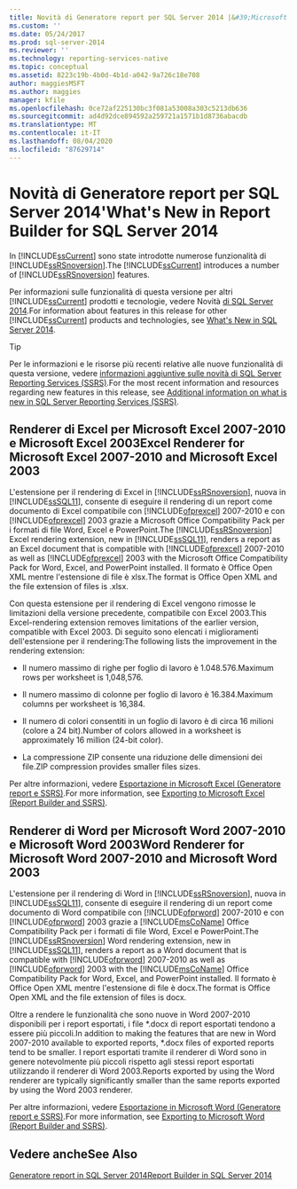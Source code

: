```yaml
---
title: Novità di Generatore report per SQL Server 2014 |&#39;Microsoft Docs
ms.custom: ''
ms.date: 05/24/2017
ms.prod: sql-server-2014
ms.reviewer: ''
ms.technology: reporting-services-native
ms.topic: conceptual
ms.assetid: 8223c19b-4b0d-4b1d-a042-9a726c18e708
author: maggiesMSFT
ms.author: maggies
manager: kfile
ms.openlocfilehash: 0ce72af225130bc3f081a53008a303c5213db636
ms.sourcegitcommit: ad4d92dce894592a259721a1571b1d8736abacdb
ms.translationtype: MT
ms.contentlocale: it-IT
ms.lasthandoff: 08/04/2020
ms.locfileid: "87629714"
---
```

# <a name="what39s-new-in-report-builder-for-sql-server-2014"></a><span data-ttu-id="7d4f6-102">Novità di Generatore report per SQL Server 2014&#39;</span><span class="sxs-lookup"><span data-stu-id="7d4f6-102">What&#39;s New in Report Builder for SQL Server 2014</span></span>
  <span data-ttu-id="7d4f6-103">In [!INCLUDE[ssCurrent](../includes/sscurrent-md.md)] sono state introdotte numerose funzionalità di [!INCLUDE[ssRSnoversion](../includes/ssrsnoversion-md.md)].</span><span class="sxs-lookup"><span data-stu-id="7d4f6-103">The [!INCLUDE[ssCurrent](../includes/sscurrent-md.md)] introduces a number of [!INCLUDE[ssRSnoversion](../includes/ssrsnoversion-md.md)] features.</span></span>  
  
 <span data-ttu-id="7d4f6-104">Per informazioni sulle funzionalità di questa versione per altri [!INCLUDE[ssCurrent](../includes/sscurrent-md.md)] prodotti e tecnologie, vedere Novità [di SQL Server 2014](../sql-server/what-s-new-in-sql-server-2016.md).</span><span class="sxs-lookup"><span data-stu-id="7d4f6-104">For information about features in this release for other [!INCLUDE[ssCurrent](../includes/sscurrent-md.md)] products and technologies, see [What's New in SQL Server 2014](../sql-server/what-s-new-in-sql-server-2016.md).</span></span>  
  
> [!TIP]  
>  <span data-ttu-id="7d4f6-105">Per le informazioni e le risorse più recenti relative alle nuove funzionalità di questa versione, vedere [informazioni aggiuntive sulle novità di SQL Server Reporting Services (SSRS)](https://go.microsoft.com/fwlink/?LinkId=207147).</span><span class="sxs-lookup"><span data-stu-id="7d4f6-105">For the most recent information and resources regarding new features in this release, see [Additional information on what is new in SQL Server Reporting Services (SSRS)](https://go.microsoft.com/fwlink/?LinkId=207147).</span></span>  
  
##  <a name="excel-renderer-for-microsoft-excel-2007-2010-and-microsoft-excel-2003"></a><a name="ExcelRenderer"></a><span data-ttu-id="7d4f6-106">Renderer di Excel per Microsoft Excel 2007-2010 e Microsoft Excel 2003</span><span class="sxs-lookup"><span data-stu-id="7d4f6-106">Excel Renderer for Microsoft Excel 2007-2010 and Microsoft Excel 2003</span></span>  
 <span data-ttu-id="7d4f6-107">L'estensione per il rendering di Excel in [!INCLUDE[ssRSnoversion](../includes/ssrsnoversion-md.md)], nuova in [!INCLUDE[ssSQL11](../includes/sssql11-md.md)], consente di eseguire il rendering di un report come documento di Excel compatibile con [!INCLUDE[ofprexcel](../includes/ofprexcel-md.md)] 2007-2010 e con [!INCLUDE[ofprexcel](../includes/ofprexcel-md.md)] 2003 grazie a Microsoft Office Compatibility Pack per i formati di file Word, Excel e PowerPoint.</span><span class="sxs-lookup"><span data-stu-id="7d4f6-107">The [!INCLUDE[ssRSnoversion](../includes/ssrsnoversion-md.md)] Excel rendering extension, new in [!INCLUDE[ssSQL11](../includes/sssql11-md.md)], renders a report as an Excel document that is compatible with [!INCLUDE[ofprexcel](../includes/ofprexcel-md.md)] 2007-2010 as well as [!INCLUDE[ofprexcel](../includes/ofprexcel-md.md)] 2003 with the Microsoft Office Compatibility Pack for Word, Excel, and PowerPoint installed.</span></span> <span data-ttu-id="7d4f6-108">Il formato è Office Open XML mentre l'estensione di file è xlsx.</span><span class="sxs-lookup"><span data-stu-id="7d4f6-108">The format is Office Open XML and the file extension of files is .xlsx.</span></span>  
  
 <span data-ttu-id="7d4f6-109">Con questa estensione per il rendering di Excel vengono rimosse le limitazioni della versione precedente, compatibile con Excel 2003.</span><span class="sxs-lookup"><span data-stu-id="7d4f6-109">This Excel-rendering extension removes limitations of the earlier version, compatible with Excel 2003.</span></span> <span data-ttu-id="7d4f6-110">Di seguito sono elencati i miglioramenti dell'estensione per il rendering:</span><span class="sxs-lookup"><span data-stu-id="7d4f6-110">The following lists the improvement in the rendering extension:</span></span>  
  
-   <span data-ttu-id="7d4f6-111">Il numero massimo di righe per foglio di lavoro è 1.048.576.</span><span class="sxs-lookup"><span data-stu-id="7d4f6-111">Maximum rows per worksheet is 1,048,576.</span></span>  
  
-   <span data-ttu-id="7d4f6-112">Il numero massimo di colonne per foglio di lavoro è 16.384.</span><span class="sxs-lookup"><span data-stu-id="7d4f6-112">Maximum columns per worksheet is 16,384.</span></span>  
  
-   <span data-ttu-id="7d4f6-113">Il numero di colori consentiti in un foglio di lavoro è di circa 16 milioni (colore a 24 bit).</span><span class="sxs-lookup"><span data-stu-id="7d4f6-113">Number of colors allowed in a worksheet is approximately 16 million (24-bit color).</span></span>  
  
-   <span data-ttu-id="7d4f6-114">La compressione ZIP consente una riduzione delle dimensioni dei file.</span><span class="sxs-lookup"><span data-stu-id="7d4f6-114">ZIP compression provides smaller files sizes.</span></span>  
  
 <span data-ttu-id="7d4f6-115">Per altre informazioni, vedere [Esportazione in Microsoft Excel &#40;Generatore report e SSRS&#41;](report-builder/exporting-to-microsoft-excel-report-builder-and-ssrs.md).</span><span class="sxs-lookup"><span data-stu-id="7d4f6-115">For more information, see [Exporting to Microsoft Excel &#40;Report Builder and SSRS&#41;](report-builder/exporting-to-microsoft-excel-report-builder-and-ssrs.md).</span></span>  
  
##  <a name="word-renderer-for-microsoft-word-2007-2010-and-microsoft-word-2003"></a><a name="WordRenderer"></a><span data-ttu-id="7d4f6-116">Renderer di Word per Microsoft Word 2007-2010 e Microsoft Word 2003</span><span class="sxs-lookup"><span data-stu-id="7d4f6-116">Word Renderer for Microsoft Word 2007-2010 and Microsoft Word 2003</span></span>  
 <span data-ttu-id="7d4f6-117">L'estensione per il rendering di Word in [!INCLUDE[ssRSnoversion](../includes/ssrsnoversion-md.md)], nuova in [!INCLUDE[ssSQL11](../includes/sssql11-md.md)], consente di eseguire il rendering di un report come documento di Word compatibile con [!INCLUDE[ofprword](../includes/ofprword-md.md)] 2007-2010 e con [!INCLUDE[ofprword](../includes/ofprword-md.md)] 2003 grazie a [!INCLUDE[msCoName](../includes/msconame-md.md)] Office Compatibility Pack per i formati di file Word, Excel e PowerPoint.</span><span class="sxs-lookup"><span data-stu-id="7d4f6-117">The [!INCLUDE[ssRSnoversion](../includes/ssrsnoversion-md.md)] Word rendering extension, new in [!INCLUDE[ssSQL11](../includes/sssql11-md.md)], renders a report as a Word document that is compatible with [!INCLUDE[ofprword](../includes/ofprword-md.md)] 2007-2010 as well as [!INCLUDE[ofprword](../includes/ofprword-md.md)] 2003 with the [!INCLUDE[msCoName](../includes/msconame-md.md)] Office Compatibility Pack for Word, Excel, and PowerPoint installed.</span></span> <span data-ttu-id="7d4f6-118">Il formato è Office Open XML mentre l'estensione di file è docx.</span><span class="sxs-lookup"><span data-stu-id="7d4f6-118">The format is Office Open XML and the file extension of files is docx.</span></span>  
  
 <span data-ttu-id="7d4f6-119">Oltre a rendere le funzionalità che sono nuove in Word 2007-2010 disponibili per i report esportati, i file \*.docx di report esportati tendono a essere più piccoli.</span><span class="sxs-lookup"><span data-stu-id="7d4f6-119">In addition to making the features that are new in Word 2007-2010 available to exported reports, \*.docx files of exported reports tend to be smaller.</span></span> <span data-ttu-id="7d4f6-120">I report esportati tramite il renderer di Word sono in genere notevolmente più piccoli rispetto agli stessi report esportati utilizzando il renderer di Word 2003.</span><span class="sxs-lookup"><span data-stu-id="7d4f6-120">Reports exported by using the Word renderer are typically significantly smaller than the same reports exported by using the Word 2003 renderer.</span></span>  
  
 <span data-ttu-id="7d4f6-121">Per altre informazioni, vedere [Esportazione in Microsoft Word &#40;Generatore report e SSRS&#41;](report-builder/exporting-to-microsoft-word-report-builder-and-ssrs.md).</span><span class="sxs-lookup"><span data-stu-id="7d4f6-121">For more information, see [Exporting to Microsoft Word &#40;Report Builder and SSRS&#41;](report-builder/exporting-to-microsoft-word-report-builder-and-ssrs.md).</span></span>  
  
## <a name="see-also"></a><span data-ttu-id="7d4f6-122">Vedere anche</span><span class="sxs-lookup"><span data-stu-id="7d4f6-122">See Also</span></span>  
 [<span data-ttu-id="7d4f6-123">Generatore report in SQL Server 2014</span><span class="sxs-lookup"><span data-stu-id="7d4f6-123">Report Builder in SQL Server 2014</span></span>](report-builder/report-builder-in-sql-server-2016.md)  
  
  
